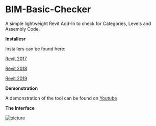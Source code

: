 # BIM-Basic-Checker
A simple lightweight Revit Add-In to check for Categories, Levels and Assembly Code.




**Installesr**

Installers can be found here:

[Revit 2017](https://github.com/C-Claus/BasicBIMChecker/blob/master/Basic_BIM_Checker_installer_REVIT2017.exe)

[Revit 2018](https://github.com/C-Claus/BasicBIMChecker/blob/master/Basic_BIM_Checker_installer_REVIT2018.exe)

[Revit 2019](https://github.com/C-Claus/BasicBIMChecker/blob/master/Basic_BIM_Checker_installer_REVIT2019.exe)

**Demonstration**

A demonstration of the tool can be found on [Youtube](https://www.youtube.com/watch?v=A7MJwWqMtdE)



**The Interface**

![picture](https://s7.postimg.cc/5tg40l1nv/GUI.png)

